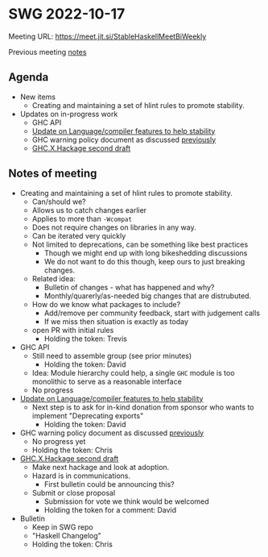 SWG 2022-10-17
==============

Meeting URL: https://meet.jit.si/StableHaskellMeetBiWeekly

Previous meeting [notes](https://github.com/haskellfoundation/stability/blob/main/meetings/2022-10-03.md)

## Agenda
- New items
  - Creating and maintaining a set of hlint rules to promote stability.
- Updates on in-progress work
  - GHC API
  - [Update on Language/compiler features to help stability](https://edit.smart-cactus.org/jeFTSfj9SRun6ywmj1Tqcw?view)
  - GHC warning policy document as discussed [previously](https://github.com/haskellfoundation/stability/blob/main/meetings/2022-05-30.md)
  - [GHC.X.Hackage second draft](https://github.com/haskellfoundation/tech-proposals/pull/27)

## Notes of meeting

- Creating and maintaining a set of hlint rules to promote stability.
  - Can/should we?
  - Allows us to catch changes earlier
  - Applies to more than `-Wcompat`
  - Does not require changes on libraries in any way.
  - Can be iterated very quickly
  - Not limited to deprecations, can be something like best practices
    - Though we might end up with long bikeshedding discussions
    - We do not want to do this though, keep ours to just breaking changes.
  - Related idea:
      - Bulletin of changes - what has happened and why?
      - Monthly/quarerly/as-needed big changes that are distrubuted.
  - How do we know what packages to include?
      - Add/remove per community feedback, start with judgement calls
      - If we miss then situation is exactly as today
  - open PR with initial rules
      - Holding the token: Trevis
- GHC API
  - Still need to assemble group (see prior minutes)
	- Holding the token: David
  - Idea: Module hierarchy could help, a single `GHC` module is too monolithic to serve as a reasonable interface
  - No progress
- [Update on Language/compiler features to help stability](https://edit.smart-cactus.org/jeFTSfj9SRun6ywmj1Tqcw?view)
  - Next step is to ask for in-kind donation from sponsor who wants to implement "Deprecating exports"
    - Holding the token: David
- GHC warning policy document as discussed [previously](https://github.com/haskellfoundation/stability/blob/main/meetings/2022-05-30.md)
  - No progress yet
  - Holding the token: Chris
- [GHC.X.Hackage second draft](https://github.com/haskellfoundation/tech-proposals/pull/27)
  - Make next hackage and look at adoption.
  - Hazard is in communications.
      - First bulletin could be announcing this?
  - Submit or close proposal
      - Submission for vote we think would be welcomed
      - Holding the token for a comment: David
- Bulletin
  - Keep in SWG repo
  - "Haskell Changelog"
  - Holding the token: Chris
